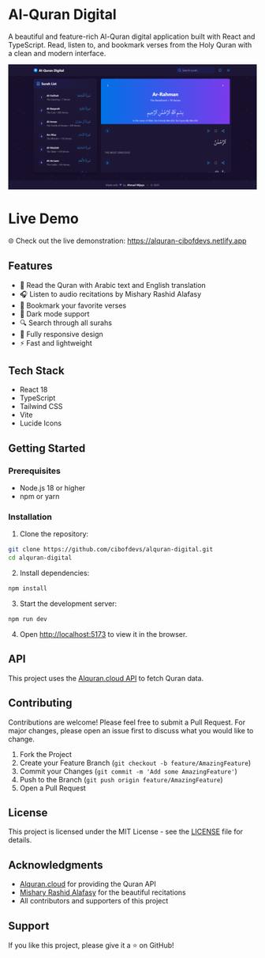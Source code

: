 # Al-Quran Digital

A beautiful and feature-rich Al-Quran digital application built with React and TypeScript. Read, listen to, and bookmark verses from the Holy Quran with a clean and modern interface.

![Al-Quran Digital Screenshot](alquran-digital.png)

# Live Demo

🌐 Check out the live demonstration: https://alquran-cibofdevs.netlify.app

## Features

- 📖 Read the Quran with Arabic text and English translation
- 🎧 Listen to audio recitations by Mishary Rashid Alafasy
- 🔖 Bookmark your favorite verses
- 🌙 Dark mode support
- 🔍 Search through all surahs
- 📱 Fully responsive design
- ⚡ Fast and lightweight

## Tech Stack

- React 18
- TypeScript
- Tailwind CSS
- Vite
- Lucide Icons

## Getting Started

### Prerequisites

- Node.js 18 or higher
- npm or yarn

### Installation

1. Clone the repository:
```bash
git clone https://github.com/cibofdevs/alquran-digital.git
cd alquran-digital
```

2. Install dependencies:
```bash
npm install
```

3. Start the development server:
```bash
npm run dev
```

4. Open [http://localhost:5173](http://localhost:5173) to view it in the browser.

## API

This project uses the [Alquran.cloud API](https://alquran.cloud/api) to fetch Quran data.

## Contributing

Contributions are welcome! Please feel free to submit a Pull Request. For major changes, please open an issue first to discuss what you would like to change.

1. Fork the Project
2. Create your Feature Branch (`git checkout -b feature/AmazingFeature`)
3. Commit your Changes (`git commit -m 'Add some AmazingFeature'`)
4. Push to the Branch (`git push origin feature/AmazingFeature`)
5. Open a Pull Request

## License

This project is licensed under the MIT License - see the [LICENSE](LICENSE) file for details.

## Acknowledgments

- [Alquran.cloud](https://alquran.cloud) for providing the Quran API
- [Mishary Rashid Alafasy](https://misharialafasy.net) for the beautiful recitations
- All contributors and supporters of this project

## Support

If you like this project, please give it a ⭐️ on GitHub!